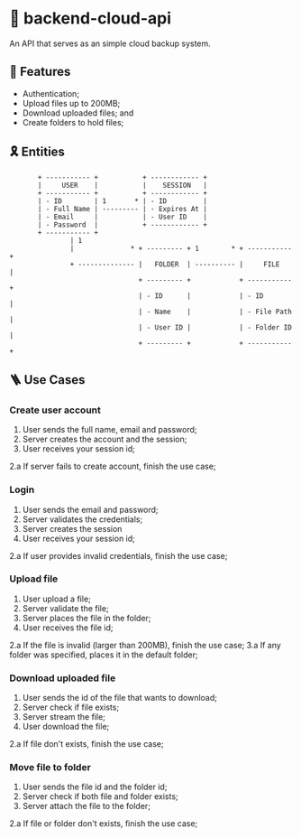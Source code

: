 # 🥿 backend-cloud-api

An API that serves as an simple cloud backup system.

## 🧵 Features

- Authentication;
- Upload files up to 200MB;
- Download uploaded files; and
- Create folders to hold files;

## 🎗️ Entities

```
       + ----------- +           + ------------ +
       |     USER    |           |    SESSION   |
       + ----------- +           + ------------ +
       | - ID        | 1       * | - ID         |
       | - Full Name | --------- | - Expires At |
       | - Email     |           | - User ID    |
       | - Password  |           + ------------ +
       + ----------- +
               | 1
               |              * + --------- + 1        * + ----------- +
               + -------------- |   FOLDER  | ---------- |     FILE    |
                                + --------- +            + ----------- +
                                | - ID      |            | - ID        |
                                | - Name    |            | - File Path |
                                | - User ID |            | - Folder ID |
                                + --------- +            + ----------- +
```

## 🪜 Use Cases

### Create user account

1. User sends the full name, email and password;
2. Server creates the account and the session;
3. User receives your session id;

2.a If server fails to create account, finish the use case;

### Login

1. User sends the email and password;
2. Server validates the credentials;
3. Server creates the session
4. User receives your session id;

2.a If user provides invalid credentials, finish the use case;

### Upload file

1. User upload a file;
2. Server validate the file;
3. Server places the file in the folder;
4. User receives the file id;

2.a If the file is invalid (larger than 200MB), finish the use case;
3.a If any folder was specified, places it in the default folder;

### Download uploaded file

1. User sends the id of the file that wants to download;
2. Server check if file exists;
3. Server stream the file;
4. User download the file;

2.a If file don't exists, finish the use case;

### Move file to folder

1. User sends the file id and the folder id;
2. Server check if both file and folder exists;
3. Server attach the file to the folder;

2.a If file or folder don't exists, finish the use case;